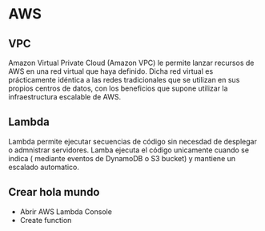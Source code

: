 # AWS
## VPC
Amazon Virtual Private Cloud (Amazon VPC) le permite lanzar recursos de AWS en una red virtual que haya definido. Dicha red virtual es prácticamente idéntica a las redes tradicionales que se utilizan en sus propios centros de datos, con los beneficios que supone utilizar la infraestructura escalable de AWS.

## Lambda

Lambda permite ejecutar secuencias de código sin necesdad de desplegar o admnistrar servidores. Lamba ejecuta el código unicamente cuando se indica ( mediante eventos de DynamoDB o S3 bucket) y mantiene un escalado automatico. 

## Crear hola mundo 
- Abrir AWS Lambda Console
- Create function
<!--stackedit_data:
eyJoaXN0b3J5IjpbLTI3ODE1NjYzNl19
-->